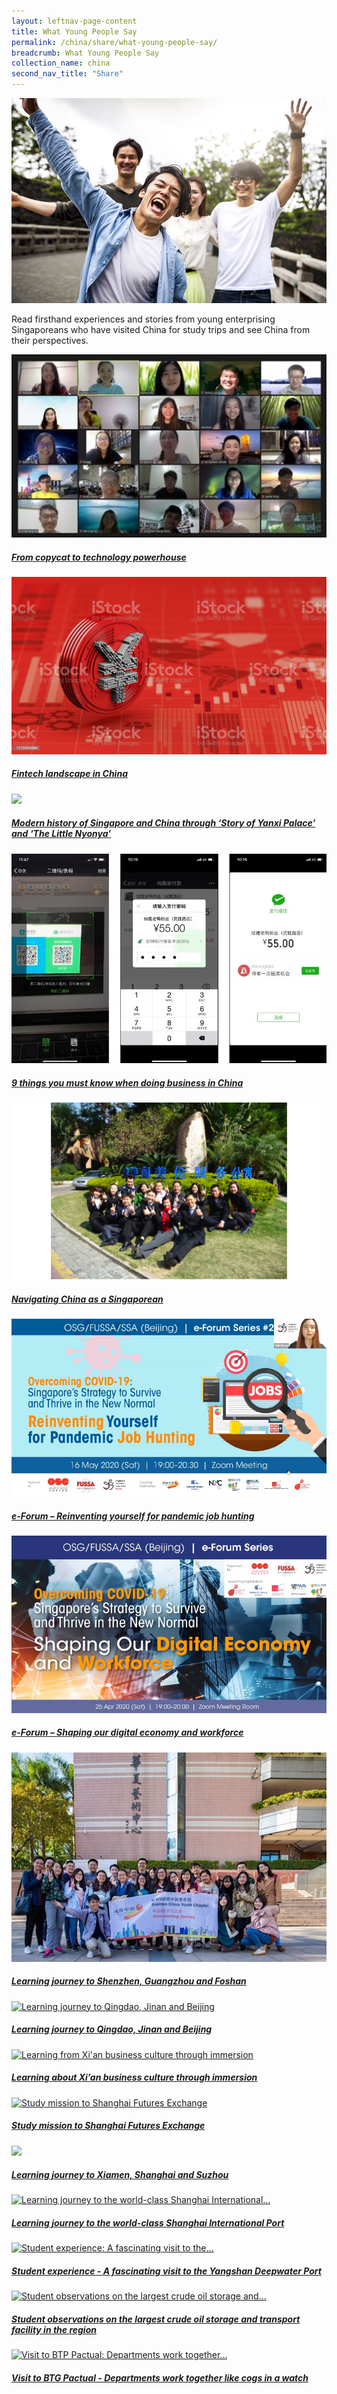 ```yaml
---
layout: leftnav-page-content
title: What Young People Say
permalink: /china/share/what-young-people-say/
breadcrumb: What Young People Say
collection_name: china
second_nav_title: "Share"
---
```


![banner-china-share-what-young-people-say](\images\china-youngpeople\What-young-people-say-new.jpg)

Read firsthand experiences and stories from young enterprising Singaporeans who have visited China for study trips and see China from their perspectives.

<div>
	<div class="row is-multiline">
		<div class="col is-half-tablet padding--bottom--lg">
			<a href="/china/share/what-young-people-say/from-copycat-to-technology-powerhouse" class="project-link">
				<img src="\images\china-youngpeople\copycat-to-tech-powerhouse.jpg" class="project-image">
			<div class="project-card">
				<div class="project-title margin--bottom--xs">
					<h5><b>From copycat to technology powerhouse</b></h5>
				</div>
			</div>
			</a>
		</div>
		<div class="col is-half-tablet padding--bottom--lg">
			<a href="/china/share/fintech-landscape-in-china/" class="project-link">
				<img src="\images\china-youngpeople\fintech-landscape-in-china.jpg" class="project-image">
			<div class="project-card">
				<div class="project-title margin--bottom--xs">
					<h5><b>Fintech landscape in China</b></h5>
				</div>
			</div>
			</a>
		</div>
	</div>
</div>

<p><p>

<div>
	<div class="row is-multiline">
		<div class="col is-half-tablet padding--bottom--lg">
			<a href="/china/share/what-young-people-say/modern-history-of-singapore-and-china-through-story-of-yanxi-palace-and-the-little-nyonya" class="project-link">
				<img src="\images\modern-history-of-singapore-and-china.png" class="project-image">
			<div class="project-card">
				<div class="project-title margin--bottom--xs">
					<h5><b>Modern history of Singapore and China through ‘Story of Yanxi Palace’ and ‘The Little Nyonya’</b></h5>
				</div>
			</div>
			</a>
		</div>
		<div class="col is-half-tablet padding--bottom--lg">
			<a href="/china/share/what-young-people-say/things-you-must-know/" class="project-link">
				<img src="\images\asean-employers\things-you-must-know.jpg" alt="9 things you must know" class="project-image">
			<div class="project-card">
				<div class="project-title margin--bottom--xs">
					<h5><b>9 things you must know when doing business in China</b></h5>
				</div>
			</div>
			</a>
		</div>
	</div>
</div>

<p><p>

<div>
	<div class="row is-multiline">
		<div class="col is-half-tablet padding--bottom--lg">
			<a href="/china/share/what-young-people-say/navigating-china/" class="project-link">
				<img src="\images\asean-employers\navigating-china.png" alt="navigating china" class="project-image">
			<div class="project-card">
				<div class="project-title margin--bottom--xs">
					<h5><b>Navigating China as a Singaporean</b></h5>
				</div>
			</div>
			</a>
		</div>
		<div class="col is-half-tablet padding--bottom--lg">
			<a href="/china/share/what-young-people-say/reinventing-yourself-for-pandemic-job-hunting/" class="project-link">
				<img src="/images/china-youngpeople/osg-1-image.jpg" alt="Reinventing yourself for pandemic job hunting" class="project-image">
			<div class="project-card">
				<div class="project-title margin--bottom--xs">
					<h5><b>e-Forum – Reinventing yourself for pandemic job hunting</b></h5>
				</div>
			</div>
			</a>
		</div>
	</div>
</div>

<p><p>

<div>
	<div class="row is-multiline">
		<div class="col is-half-tablet padding--bottom--lg">
			<a href="/china/share/what-young-people-say/shaping-our-digital-economy-and-workforce/" class="project-link">
				<img src="/images/china-youngpeople/osg-2-image.jpg" alt="Shaping our digital economy and workforce" class="project-image">
			<div class="project-card">
				<div class="project-title margin--bottom--xs">
					<h5><b>e-Forum – Shaping our digital economy and workforce</b></h5>
				</div>
			</div>
			</a>
		</div>
		<div class="col is-half-tablet padding--bottom--lg">
			<a href="/china/share/what-young-people-say/bcyc-learning-journey-2019/" class="project-link">
				<img src="/images/china-youngpeople/BCYC_Learning_Journey_2019_small.jpg" alt="Learning journey to Shenzhen, Guangzhou and Foshan" class="project-image">
			<div class="project-card">
				<div class="project-title margin--bottom--xs">
					<h5><b>Learning journey to Shenzhen, Guangzhou and Foshan</b></h5>
				</div>
			</div>
			</a>
		</div>
	</div>
</div>

<p><p>

<div>
	<div class="row is-multiline">
		<div class="col is-half-tablet padding--bottom--lg">
			<a href="/china/share/what-young-people-say/learning-journey/" class="project-link">
				<img src="/images/china-youngpeople/Winter-Learning-Journey-Dec-2018-small.jpg" alt="Learning journey to Qingdao, Jinan and Beijing" class="project-image">
			<div class="project-card">
				<div class="project-title margin--bottom--xs">
					<h5><b>Learning journey to Qingdao, Jinan and Beijing</b></h5>
				</div>
			</div>
			</a>
		</div>
		<div class="col is-half-tablet padding--bottom--lg">
			<a href="/china/share/what-young-people-say/xian-business-culture/" class="project-link">
				<img src="/images/china-youngpeople/xian-business-culture-small.jpg" alt="Learning from Xi'an business culture through immersion" class="project-image">
			<div class="project-card">
				<div class="project-title margin--bottom--xs">
					<h5><b>Learning about Xi’an business culture through immersion</b></h5>
				</div>
			</div>
			</a>
		</div>
	</div>
</div>

<p><p>

<div>
	<div class="row is-multiline">
		<div class="col is-half-tablet padding--bottom--lg">
			<a href="/china/share/what-young-people-say/shanghai-futures-exchange/" class="project-link">
				<img src="/images/china-youngpeople/futures-exchange-small.jpg" alt="Study mission to Shanghai Futures Exchange" class="project-image">
			<div class="project-card">
				<div class="project-title margin--bottom--xs">
					<h5><b>Study mission to Shanghai Futures Exchange</b></h5>
				</div>
			</div>
			</a>
		</div>
		<div class="col is-half-tablet padding--bottom--lg">
			<a href="/china/share/what-young-people-say/bcyc-learning-journey/" class="project-link">
				<img src="/images/china-youngpeople/bcyc-learning-journey-small.jpg" class="project-image">
			<div class="project-card">
				<div class="project-title margin--bottom--xs">
					<h5><b>Learning journey to Xiamen, Shanghai and Suzhou</b></h5>
				</div>
			</div>
			</a>
		</div>
	</div>
</div>

<p><p>

<div>
	<div class="row is-multiline">
		<div class="col is-half-tablet padding--bottom--lg">
			<a href="/china/share/what-young-people-say/shanghai-learning-journey/" class="project-link">
				<img src="/images/china-youngpeople/shanghai-learning-journey-small.jpg" alt="Learning journey to the world-class Shanghai International..." class="project-image">
			<div class="project-card">
				<div class="project-title margin--bottom--xs">
					<h5><b>Learning journey to the world-class Shanghai International Port</b></h5>
				</div>
			</div>
			</a>
		</div>
		<div class="col is-half-tablet padding--bottom--lg">
			<a href="/china/share/what-young-people-say/yangshan-deepwater-port/" class="project-link">
				<img src="/images/china-youngpeople/yangshan-deepwater-port-small.jpg" alt="Student experience: A fascinating visit to the..." class="project-image">
			<div class="project-card">
				<div class="project-title margin--bottom--xs">
					<h5><b>Student experience - A fascinating visit to the Yangshan Deepwater Port</b></h5>
				</div>
			</div>
			</a>
		</div>
	</div>
</div>

<p><p>

<div>
	<div class="row is-multiline">
		<div class="col is-half-tablet padding--bottom--lg">
			<a href="/china/share/what-young-people-say/yangshan-oil-storage/" class="project-link">
				<img src="/images/china-youngpeople/yangshan-oil-storage-small.jpg" alt="Student observations on the largest crude oil storage and..." class="project-image">
			<div class="project-card">
				<div class="project-title margin--bottom--xs">
					<h5><b>Student observations on the largest crude oil storage and transport facility in the region</b></h5>
				</div>
			</div>
			</a>
		</div>
		<div class="col is-half-tablet padding--bottom--lg">
			<a href="/china/share/what-young-people-say/btg-pactual/" class="project-link">
				<img src="/images/china-youngpeople/btg-pactual-small.jpg" alt="Visit to BTP Pactual: Departments work together..." class="project-image">
			<div class="project-card">
				<div class="project-title margin--bottom--xs">
					<h5><b>Visit to BTG Pactual - Departments work together like cogs in a watch</b></h5>
				</div>
			</div>
			</a>
		</div>
	</div>
</div>

<p><p>

